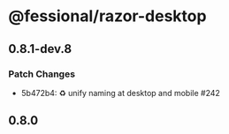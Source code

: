 # @fessional/razor-desktop

## 0.8.1-dev.8

### Patch Changes

- 5b472b4: ♻️ unify naming at desktop and mobile #242

## 0.8.0
